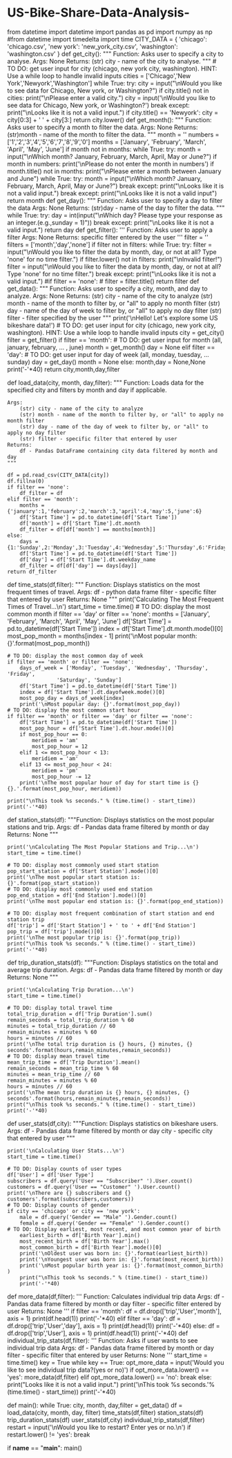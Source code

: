 # US-Bike-Share-Data-Analysis-
from datetime import datetime
import pandas as pd
import numpy as np
#from datetime import timedelta
import time
CITY_DATA = { 'chicago': 'chicago.csv',
              'new york': 'new_york_city.csv',
              'washington': 'washington.csv' }
def get_city():
    """
    Function:
        Asks user to specify a city to analyse.
    Args:
        None
    Returns:
        (str) city - name of the city to analyse.
    """
    # TO DO: get user input for city (chicago, new york city, washington). HINT: Use a while loop to handle invalid inputs
    cities = ['Chicago','New York','Newyork','Washington']
    while True:
        try:
            city = input("\nWould you like to see data for Chicago, New york, or Washington?")
            if city.title() not in cities:
                print("\nPlease enter a valid city.")
                city = input('\nWould you like to see data for Chicago, New york, or Washington?')
            break
        except:
            print("\nLooks like it is not a valid input.")
    if city.title() == 'Newyork':
        city = city[0:3] + ' ' + city[3:]
    return city.lower()
def get_month():
    """
    Function:
        Asks user to specify a month to filter the data.
    Args:
        None
    Returns:
        (str)month - name of the month to filter the data.
    """
    month = ''
    numbers = ['1','2','3','4','5','6','7','8','9','0']
    months = ['January', 'February', 'March', 'April', 'May', 'June']
    if month not in months:
        while True:
             try:
                    month = input("\nWhich month? January, February, March, April, May or June?")
                    if month in numbers:
                        print('\nPlease do not enter the month in numbers')
                    if month.title() not in months:
                        print("\nPlease enter a month between January and June")
                        while True:
                            try:
                                month = input("\nWhich month? January, February, March, April, May or June?")
                                break
                            except:
                                print("\nLooks like it is not a valid input.")
                    break
             except:
                print("\nLooks like it is not a valid input")
    return month
def get_day():
    """
    Function:
        Asks user to specify a day to filter the data
    Args:
        None
    Returns:
        (str)day - name of the day to filter the data.
    """
    while True:
        try:
            day = int(input("\nWhich day? Please type your response as an integer.(e.g.,sunday = 1)"))
            break
        except:
            print("\nLooks like it is not a valid input.")
    return day
def get_filter():
    '''
    Function:
        Asks user to apply a filter
    Args:
        None
    Returns:
        specific filter entered by the user
    '''
    filter = ''
    filters = ['month','day','none']
    if filter not in filters:
        while True:
            try:
                filter = input("\nWould you like to filter the data by month, day, or not at all? Type 'none' for no time filter.")
                if filter.lower() not in filters:
                    print("\nInvalid filter!")
                    filter = input("\nWould you like to filter the data by month, day, or not at all? Type 'none' for no time filter.")
                break
            except:
                print("\nLooks like it is not a valid input.")
    #if filter == 'none':
     #   filter  = filter.title()
    return filter
def get_data():
    """
    Function:
        Asks user to specify a city, month, and day to analyze.
    Args:
        None
    Returns:
        (str) city - name of the city to analyze
        (str) month - name of the month to filter by, or "all" to apply no month filter
        (str) day - name of the day of week to filter by, or "all" to apply no day filter
        (str) filter - filter specified by the user
    """
    print('\nHello! Let\'s explore some US bikeshare data!')
    # TO DO: get user input for city (chicago, new york city, washington). HINT: Use a while loop to handle invalid inputs
    city = get_city()
    filter = get_filter()
    if filter == 'month':
        # TO DO: get user input for month (all, january, february, ... , june)
        month = get_month()
        day = None
    elif filter == 'day':
        # TO DO: get user input for day of week (all, monday, tuesday, ... sunday)
        day = get_day()
        month = None
    else:
        month,day = None,None
    print('-'*40)
    return city,month,day,filter   


def load_data(city, month, day,filter):
    """
    Function:
        Loads data for the specified city and filters by month and day if applicable.

    Args:
        (str) city - name of the city to analyze
        (str) month - name of the month to filter by, or "all" to apply no month filter
        (str) day - name of the day of week to filter by, or "all" to apply no day filter
        (str) filter - specific filter that entered by user
    Returns:
        df - Pandas DataFrame containing city data filtered by month and day
    """
    
    df = pd.read_csv(CITY_DATA[city])
    df.fillna(0)
    if filter == 'none':
        df_filter = df
    elif filter == 'month':
        months = {'january':1,'february':2,'march':3,'april':4,'may':5,'june':6}
        df['Start Time'] = pd.to_datetime(df['Start Time'])
        df['month'] = df['Start Time'].dt.month
        df_filter = df[df['month'] == months[month]]
    else:
        days = {1:'Sunday',2:'Monday',3:'Tuesday',4:'Wednesday',5:'Thursday',6:'Friday',7:'Saturday'}
        df['Start Time'] = pd.to_datetime(df['Start Time'])
        df['day'] = df['Start Time'].dt.weekday_name
        df_filter = df[df['day'] == days[day]]
    return df_filter


def time_stats(df,filter):
    """
    Function:
        Displays statistics on the most frequent times of travel.
    Args:
        df - python data frame
        filter - specific filter that entered by user
    Returns:
        None
    """
    print('Calculating The Most Frequent Times of Travel...\n')
    start_time = time.time()
    # TO DO: display the most common month
    if filter == 'day' or filter == 'none':
        months = ['January', 'February', 'March', 'April', 'May', 'June']
        df['Start Time'] = pd.to_datetime(df['Start Time'])
        index = df['Start Time'].dt.month.mode()[0]
        most_pop_month = months[index - 1]
        print('\nMost popular month: {}'.format(most_pop_month))

    # TO DO: display the most common day of week
    if filter == 'month' or filter == 'none':
        days_of_week = ['Monday', 'Tuesday', 'Wednesday', 'Thursday', 'Friday',
                    'Saturday', 'Sunday']
        df['Start Time'] = pd.to_datetime(df['Start Time'])
        index = df['Start Time'].dt.dayofweek.mode()[0]
        most_pop_day = days_of_week[index]
        print('\nMost popular day: {}'.format(most_pop_day))
    # TO DO: display the most common start hour
    if filter == 'month' or filter == 'day' or filter == 'none':
        df['Start Time'] = pd.to_datetime(df['Start Time'])
        most_pop_hour = df['Start Time'].dt.hour.mode()[0]
        if most_pop_hour == 0:
            meridiem = 'am'
            most_pop_hour = 12
        elif 1 <= most_pop_hour < 13:
            meridiem = 'am'
        elif 13 <= most_pop_hour < 24:
            meridiem = 'pm'
            most_pop_hour -= 12
        print('\nThe most popular hour of day for start time is {}{}.'.format(most_pop_hour, meridiem))

    print("\nThis took %s seconds." % (time.time() - start_time))
    print('-'*40)


def station_stats(df):
    """Function:
            Displays statistics on the most popular stations and trip.
       Args:
            df - Pandas data frame filtered by month or day
       Returns:
            None
    """

    print('\nCalculating The Most Popular Stations and Trip...\n')
    start_time = time.time()
    
    # TO DO: display most commonly used start station
    pop_start_station = df['Start Station'].mode()[0]
    print('\nThe most popular start station is: {}'.format(pop_start_station))
    # TO DO: display most commonly used end station
    pop_end_station = df['End Station'].mode()[0]
    print('\nThe most popular end station is: {}'.format(pop_end_station))

    # TO DO: display most frequent combination of start station and end station trip
    df['trip'] = df['Start Station'] + ' to ' + df['End Station']
    pop_trip = df['trip'].mode()[0]
    print('\nThe most popular trip is: {}'.format(pop_trip))
    print("\nThis took %s seconds." % (time.time() - start_time))
    print('-'*40)


def trip_duration_stats(df):
    """Function:
            Displays statistics on the total and average trip duration.
       Args:
            df - Pandas data frame filtered by month or day
       Returns:
            None
    """
    
    print('\nCalculating Trip Duration...\n')
    start_time = time.time()
    
    # TO DO: display total travel time
    total_trip_duration = df['Trip Duration'].sum()
    remain_seconds = total_trip_duration % 60
    minutes = total_trip_duration // 60
    remain_minutes = minutes % 60
    hours = minutes // 60
    print('\nThe total trip duration is {} hours, {} minutes, {} seconds'.format(hours,remain_minutes,remain_seconds))
    # TO DO: display mean travel time
    mean_trip_time = df['Trip Duration'].mean()
    remain_seconds = mean_trip_time % 60
    minutes = mean_trip_time // 60
    remain_minutes = minutes % 60
    hours = minutes // 60
    print('\nThe mean trip duration is {} hours, {} minutes, {} seconds'.format(hours,remain_minutes,remain_seconds))
    print("\nThis took %s seconds." % (time.time() - start_time))
    print('-'*40)


def user_stats(df,city):
    """Function:
            Displays statistics on bikeshare users.
       Args:
            df - Pandas data frame filtered by month or day
            city - specific city that entered by user
    """

    print('\nCalculating User Stats...\n')
    start_time = time.time()
    
    # TO DO: Display counts of user types
    df['User'] = df['User Type']
    subscribers = df.query('User == "Subscriber" ').User.count()
    customers = df.query('User == "Customer" ').User.count()
    print('\nThere are {} subscribers and {} customers'.format(subscribers,customers))
    # TO DO: Display counts of gender
    if city == 'chicago' or city == 'new york':
        male = df.query('Gender == "Male" ').Gender.count()
        female = df.query('Gender == "Female" ').Gender.count()
    # TO DO: Display earliest, most recent, and most common year of birth
        earliest_birth = df['Birth Year'].min()
        most_recent_birth = df['Birth Year'].max()
        most_common_birth = df['Birth Year'].mode()[0]
        print('\nOldest user was born in: {}'.format(earliest_birth))
        print('\nYoungest user was born in: {}'.format(most_recent_birth))
        print('\nMost popular birth year is: {}'.format(most_common_birth) )
        print("\nThis took %s seconds." % (time.time() - start_time))
        print('-'*40)
    
def more_data(df,filter):
    '''
    Function:
        Calculates individual trip data
    Args:
        df - Pandas data frame filtered by month or day
        filter - specific filter entered by user
    Returns:
        None
    '''
    if filter == 'month':
        df = df.drop(['trip','User','month'], axis = 1)
        print(df.head(1))
        print('-'*40)
    elif filter == 'day':
        df = df.drop(['trip','User','day'], axis = 1)
        print(df.head(1))
        print('-'*40)
    else:
        df = df.drop(['trip','User'], axis = 1)
        print(df.head(1))
        print('-'*40)
def individual_trip_stats(df,filter):
    '''
    Function:
        Asks if user wants to see individual trip data
    Args:
        df - Pandas data frame filtered by month or day
        filter - specific filter that entered by user
    Returns:
        None
    '''
    start_time = time.time()
    key = True
    while key == True:
        opt_more_data = input('Would you like to see individual trip data?(yes or no)')
        if opt_more_data.lower() == 'yes':
            more_data(df,filter)
        elif opt_more_data.lower() == 'no':
            break
        else:
            print("Looks like it is not a valid input.")
    print('\nThis took %s seconds.'%(time.time() - start_time))
    print('-'*40)

def main():
    while True:
        city, month, day,filter = get_data()
        df = load_data(city, month, day, filter)
        time_stats(df,filter)
        station_stats(df)
        trip_duration_stats(df)
        user_stats(df,city)
        individual_trip_stats(df,filter)
        restart = input('\nWould you like to restart? Enter yes or no.\n')
        if restart.lower() != 'yes':
            break


if __name__ == "__main__":
	main()
